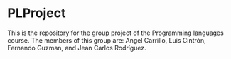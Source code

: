 # PLProject
This is the repository for the group project of the Programming languages course. The members of this group are: Angel Carrillo, Luis Cintrón, Fernando Guzman, and Jean Carlos Rodríguez.  
